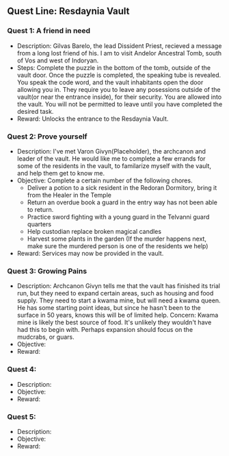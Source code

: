 ## Quest Line: Resdaynia Vault

### Quest 1: A friend in need
- Description: Gilvas Barelo, the lead Dissident Priest, recieved a message from a long lost friend of his. I am to visit Andelor Ancestral Tomb, south of Vos and west of Indoryan.
- Steps: Complete the puzzle in the bottom of the tomb, outside of the vault door. Once the puzzle is completed, the speaking tube is revealed. You speak the code word, and the vault inhabitants open the door allowing you in. They require you to leave any posessions outside of the vault(or near the entrance inside), for their security. You are allowed into the vault. You will not be permitted to leave until you have completed the desired task.
- Reward: Unlocks the entrance to the Resdaynia Vault.

### Quest 2: Prove yourself
- Description: I've met Varon Givyn(Placeholder), the archcanon and leader of the vault. He would like me to complete a few errands for some of the residents in the vault, to familarize myself with the vault, and help them get to know me.
- Objective: Complete a certain number of the following chores.
    - Deliver a potion to a sick resident in the Redoran Dormitory, bring it from the Healer in the Temple
    - Return an overdue book a guard in the entry way has not been able to return.
    - Practice sword fighting with a young guard in the Telvanni guard quarters
    - Help custodian replace broken magical candles
    - Harvest some plants in the garden
    (If the murder happens next, make sure the murdered person is one of the residents we help)
- Reward: Services may now be provided in the vault.

### Quest 3: Growing Pains
- Description: Archcanon Givyn tells me that the vault has finished its trial run, but they need to expand certain areas, such as housing and food supply. They need to start a kwama mine, but will need a kwama queen. He has some starting point ideas, but since he hasn't been to the surface in 50 years, knows this will be of limited help.
Concern: Kwama mine is likely the best source of food. It's unlikely they wouldn't have had this to begin with. Perhaps expansion should focus on the mudcrabs, or guars.
- Objective: 
- Reward: 

### Quest 4: 
- Description: 
- Objective: 
- Reward: 

### Quest 5:
- Description: 
- Objective: 
- Reward: 